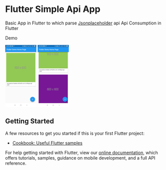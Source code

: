 # Flutter Simple Api App

Basic App in Flutter to which parse [Jsonplaceholder](https://jsonplaceholder.typicode.com/photos/) api 
Api Consumption in Flutter

Demo 

<img src="Art\photo_2019-02-01_16-46-19.jpg " alt="drawing" style="height:200px;">
<img src="Art\photo_2019-02-01_16-46-16.jpg" alt="drawing" style="height:200px;"/>


## Getting Started

A few resources to get you started if this is your first Flutter project:

- [Cookbook: Useful Flutter samples](https://flutter.io/docs/cookbook)

For help getting started with Flutter, view our 
[online documentation](https://flutter.io/docs), which offers tutorials, 
samples, guidance on mobile development, and a full API reference.
